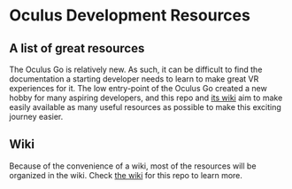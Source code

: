 # Oculus Development Resources

## A list of great resources

The Oculus Go is relatively new. As such, it can be difficult to find the documentation a starting developer needs to learn to make great VR experiences for it. The low entry-point of the Oculus Go created a new hobby for many aspiring developers, and this repo and [its wiki](https://github.com/Thaurin/OculusDevResources/wiki) aim to make easily available as many useful resources as possible to make this exciting journey easier.

## Wiki

Because of the convenience of a wiki, most of the resources will be organized in the wiki. Check [the wiki](https://github.com/Thaurin/OculusDevResources/wiki) for this repo to learn more.
